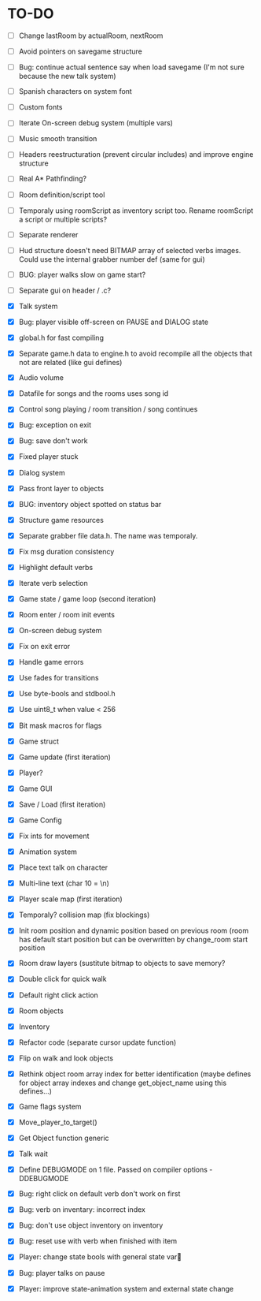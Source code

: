 # TO-DO

- [ ] Change lastRoom by actualRoom, nextRoom
- [ ] Avoid pointers on savegame structure
- [ ] Bug: continue actual sentence say when load savegame (I'm not sure because the new talk system)
- [ ] Spanish characters on system font
- [ ] Custom fonts
- [ ] Iterate On-screen debug system (multiple vars)
- [ ] Music smooth transition
- [ ] Headers reestructuration (prevent circular includes) and improve engine structure
- [ ] Real A* Pathfinding?
- [ ] Room definition/script tool
- [ ] Temporaly using roomScript as inventory script too. Rename roomScript a script or
multiple scripts?
- [ ] Separate renderer
- [ ] Hud structure doesn't need BITMAP array of selected verbs images. Could use the
internal grabber number def (same for gui)
- [ ] BUG: player walks slow on game start?
- [ ] Separate gui on header / .c?

- [X] Talk system
- [X] Bug: player visible off-screen on PAUSE and DIALOG state
- [X] global.h for fast compiling
- [X] Separate game.h data to engine.h to avoid recompile all the objects that not are related (like gui defines)
- [X] Audio volume
- [X] Datafile for songs and the rooms uses song id
- [X] Control song playing / room transition / song continues
- [X] Bug: exception on exit
- [X] Bug: save don't work
- [X] Fixed player stuck
- [X] Dialog system
- [X] Pass front layer to objects
- [X] BUG: inventory object spotted on status bar
- [X] Structure game resources
- [X] Separate grabber file data.h. The name was temporaly.
- [X] Fix msg duration consistency
- [X] Highlight default verbs
- [X] Iterate verb selection
- [X] Game state / game loop (second iteration)
- [X] Room enter / room init events
- [X] On-screen debug system
- [X] Fix on exit error
- [X] Handle game errors
- [X] Use fades for transitions
- [X] Use byte-bools and stdbool.h
- [X] Use uint8_t when value < 256
- [X] Bit mask macros for flags
- [X] Game struct
- [X] Game update (first iteration)
- [X] Player?
- [X] Game GUI
- [X] Save / Load (first iteration)
- [X] Game Config
- [X] Fix ints for movement
- [X] Animation system
- [X] Place text talk on character
- [X] Multi-line text (char 10 = \n)
- [X] Player scale map (first iteration)
- [X] Temporaly? collision map (fix blockings)
- [X] Init room position and dynamic position based on previous room (room has default start
position but can be overwritten by change_room start position
- [X] Room draw layers (sustitute bitmap to objects to save memory?
- [X] Double click for quick walk
- [X] Default right click action
- [X] Room objects
- [X] Inventory
- [X] Refactor code (separate cursor update function)
- [X] Flip on walk and look objects
- [X] Rethink object room array index for better identification (maybe defines for object
array indexes and change get_object_name using this defines...)
- [X] Game flags system
- [X] Move_player_to_target()
- [X] Get Object function generic
- [X] Talk wait
- [X] Define DEBUGMODE on 1 file. Passed on compiler options -DDEBUGMODE
- [X] Bug: right click on default verb don't work on first
- [X] Bug: verb on inventary: incorrect index
- [X] Bug: don't use object inventory on inventory
- [X] Bug: reset use with verb when finished with item
- [X] Player: change state bools with general state var
- [X] Bug: player talks on pause
- [X] Player: improve state-animation system and external state change
